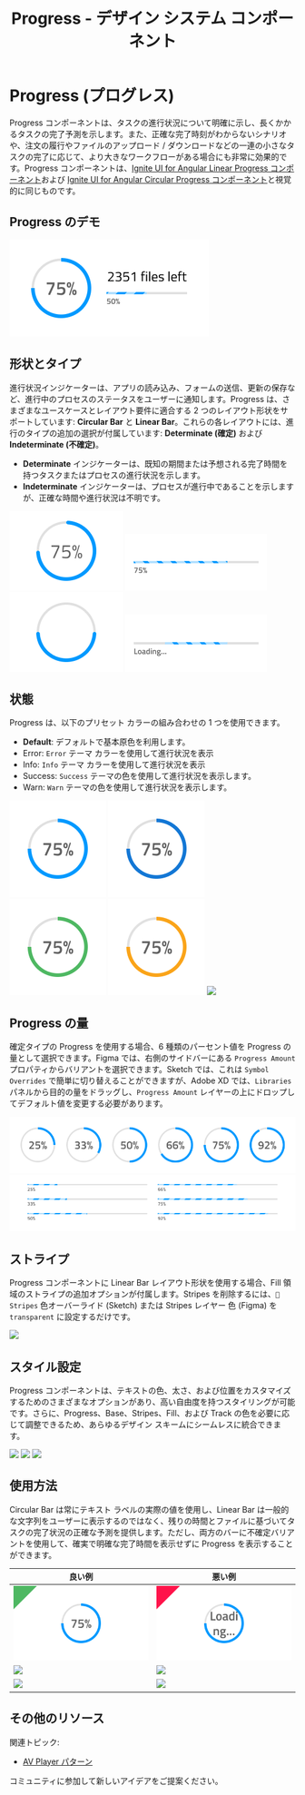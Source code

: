 ﻿---
title: Progress - デザイン システム コンポーネント
_description: Progress コンポーネント シンボルは、タスクの状態、進捗、完了をビジュアルで示すインジケーターです。
_keywords: デザイン システム, デザイン システム UX, UI キット, Figma, Figma to Angular, Figma からコードをエクスポート, Figma to HTML, Figma UI キット, Sketch, Ignite UI for Angular, Sketch to Angular, Angular, Angular デザイン システム, Sketch からコードをエクスポート, Angular 向けデザイン キット, Sketch HTML, Sketch to HTML, Sketch UI キット, Adobe XD, Adobe XD to Angular, Adobe XD からコードをエクスポート, Adobe XD to HTML, Adobe XD UI キット
_language: ja
---

# Progress (プログレス)

Progress コンポーネントは、タスクの進行状況について明確に示し、長くかかるタスクの完了予測を示します。また、正確な完了時刻がわからないシナリオや、注文の履行やファイルのアップロード / ダウンロードなどの一連の小さなタスクの完了に応じて、より大きなワークフローがある場合にも非常に効果的です。Progress コンポーネントは、[Ignite UI for Angular Linear Progress コンポーネント](https://jp.infragistics.com/products/ignite-ui-angular/angular/components/linear_progress.html)および [Ignite UI for Angular Circular Progress コンポーネント](https://jp.infragistics.com/products/ignite-ui-angular/angular/components/circular_progress.html)と視覚的に同じものです。

## Progress のデモ

<img class="responsive-img" src="../images/progress_demo.png" srcset="../images/progress_demo@2x.png 2x" />

## 形状とタイプ

進行状況インジケーターは、アプリの読み込み、フォームの送信、更新の保存など、進行中のプロセスのステータスをユーザーに通知します。Progress は、さまざまなユースケースとレイアウト要件に適合する 2 つのレイアウト形状をサポートしています: **Circular Bar** と **Linear Bar**。これらの各レイアウトには、進行のタイプの追加の選択が付属しています: **Determinate (確定)** および **Indeterminate (不確定)**。

- **Determinate** インジケーターは、既知の期間または予想される完了時間を持つタスクまたはプロセスの進行状況を示します。
- **Indeterminate** インジケーターは、プロセスが進行中であることを示しますが、正確な時間や進行状況は不明です。

<img class="responsive-img" src="../images/progress_circular_determinate.png" srcset="../images/progress_circular_determinate@2x.png 2x" />
<img class="responsive-img" src="../images/progress_linear_determinate.png" srcset="../images/progress_linear_determinate@2x.png 2x" />
<img class="responsive-img" src="../images/progress_circular_indeterminate.png" srcset="../images/progress_circular_indeterminate@2x.png 2x" />
<img class="responsive-img" src="../images/progress_linear_indeterminate.png" srcset="../images/progress_linear_indeterminate@2x.png 2x" />

## 状態

Progress は、以下のプリセット カラーの組み合わせの 1 つを使用できます。

- **Default**: デフォルトで基本原色を利用します。
- Error: `Error` テーマ カラーを使用して進行状況を表示
- Info: `Info` テーマ カラーを使用して進行状況を表示
- Success: `Success` テーマの色を使用して進行状況を表示します。
- Warn: `Warn` テーマの色を使用して進行状況を表示します。

<img class="responsive-img" src="../images/progress_default.png" srcset="../images/progress_default@2x.png 2x" />
<img class="responsive-img" src="../images/progress_info.png" srcset="../images/progress_info@2x.png 2x" />
<img class="responsive-img" src="../images/progress_success.png" srcset="../images/progress_success@2x.png 2x" />
<img class="responsive-img" src="../images/progress_warn.png" srcset="../images/progress_warn@2x.png 2x" />
<img class="responsive-img" src="../images/progress_error.png" srcset="../images/progress_error@2x.png 2x" />

## Progress の量

確定タイプの Progress を使用する場合、6 種類のパーセント値を Progress の量として選択できます。Figma では、右側のサイドバーにある `Progress Amount` プロパティからバリアントを選択できます。Sketch では、これは `Symbol Overrides` で簡単に切り替えることができますが、Adobe XD では、`Libraries` パネルから目的の量をドラッグし、`Progress Amount` レイヤーの上にドロップしてデフォルト値を変更する必要があります。 

<img class="responsive-img" src="../images/progress_circular-progress-amount.png" srcset="../images/progress_circular-progress-amount@2x.png 2x" />
<img class="responsive-img" src="../images/progress_linear-progress-amount.png" srcset="../images/progress_linear-progress-amount@2x.png 2x" />

## ストライプ

Progress コンポーネントに Linear Bar レイアウト形状を使用する場合、Fill 領域のストライプの追加オプションが付属します。Stripes を削除するには、`🌈 Stripes` 色オーバーライド (Sketch) または Stripes レイヤー 色 (Figma) を `transparent` に設定するだけです。

<img class="responsive-img" src="../images/progress_linearstripes.png" srcset="../images/progress_linearstripes@2x.png 2x" />

## スタイル設定

Progress コンポーネントは、テキストの色、太さ、および位置をカスタマイズするためのさまざまなオプションがあり、高い自由度を持つスタイリングが可能です。さらに、Progress、Base、Stripes、Fill、および Track の色を必要に応じて調整できるため、あらゆるデザイン スキームにシームレスに統合できます。

<img class="responsive-img" src="../images/progress_striped.png" srcset="../images/progress_striped@2x.png 2x" />
<img class="responsive-img" src="../images/progress_clear.png" srcset="../images/progress_clear@2x.png 2x" />
<img class="responsive-img" src="../images/progress_twocolor.png" srcset="../images/progress_twocolor@2x.png 2x" />

## 使用方法

Circular Bar は常にテキスト ラベルの実際の値を使用し、Linear Bar は一般的な文字列をユーザーに表示するのではなく、残りの時間とファイルに基づいてタスクの完了状況の正確な予測を提供します。ただし、両方のバーに不確定バリアントを使用して、確実で明確な完了時間を表示せずに Progress を表示することができます。

| 良い例                                                                             | 悪い例                                                                                 |
| ---------------------------------------------------------------------------------- | -------------------------------------------------------------------------------------- |
| <img class="responsive-img" src="../images/progress_do1.png" srcset="../images/progress_do1@2x.png 2x" /> | <img class="responsive-img" src="../images/progress_dont1.png" srcset="../images/progress_dont1@2x.png 2x" /> |
| <img class="responsive-img" src="../images/progress_do2.png" srcset="../images/progress_do2@2x.png 2x" /> | <img class="responsive-img" src="../images/progress_dont2.png" srcset="../images/progress_dont2@2x.png 2x" /> |
| <img class="responsive-img" src="../images/progress_do3.png" srcset="../images/progress_do3@2x.png 2x" /> | <img class="responsive-img" src="../images/progress_dont3.png" srcset="../images/progress_dont3@2x.png 2x" /> |

## その他のリソース

関連トピック:

- [AV Player パターン](../patterns/av.md)
  <div class="divider--half"></div>

コミュニティに参加して新しいアイデアをご提案ください。

